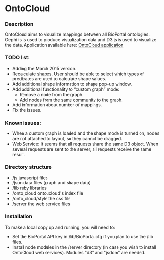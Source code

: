 # OntoCloud  
### Description
OntoCloud aims to visualize mappings between all BioPortal ontologies. Gephi is is used to produce visualization data and D3.js is used to visualize the data.
Application available here: 
[OntoCloud application](http://bionlp.dbcls.jp/ontocloud/index.html)

### TODO list:
* Adding the March 2015 version.
* Recalculate shapes. User should be able to select which types of predicates are used to calculate shape values.
* Add additional shape information to shape pop-up window.
* Add additional functionality to “custom graph” mode:
   - Remove a node from the graph.
   - Add nodes from the same community to the graph.
* Add information about number of mappings.
* Fix the issues.

### Known issues:
* When a custom graph is loaded and the shape mode is turned on, nodes are not attached to layout, so they cannot be dragged. 
* Web Service: It seems that all requests share the same D3 object. When several requests are sent to the server, all requests receive the same result. 

### Directory structure
* /js javascript files
* /json data files (graph and shape data)
* /lib ruby libraries
* /onto_cloud ontoucloud's index file
* /onto_cloud/style the css file
* /server the web service files

### Installation
To make a local copy up and running, you will need to:
* Set the BioPortal API key in /lib/BioPortal.cfg if you plan to use the /lib files.
* Install node modules in the /server directory (in case you wish to install OntoCloud web services). Modules "d3" and "jsdom" are needed.

